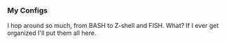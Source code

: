 ### My Configs

I hop around so much, from BASH to Z-shell and FISH. What? If I ever get organized I'll put them all here. 
